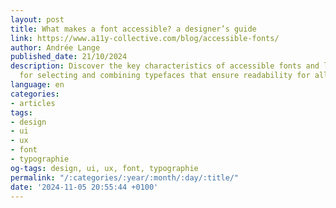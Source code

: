 ```yaml
---
layout: post
title: What makes a font accessible? a designer’s guide
link: https://www.a11y-collective.com/blog/accessible-fonts/
author: Andrée Lange
published_date: 21/10/2024
description: Discover the key characteristics of accessible fonts and learn best practices
  for selecting and combining typefaces that ensure readability for all users.
language: en
categories:
- articles
tags:
- design
- ui
- ux
- font
- typographie
og-tags: design, ui, ux, font, typographie
permalink: "/:categories/:year/:month/:day/:title/"
date: '2024-11-05 20:55:44 +0100'
---
```

